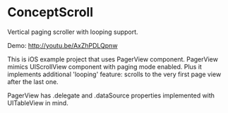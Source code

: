 ConceptScroll
=============

Vertical paging scroller with looping support.

Demo: http://youtu.be/AxZhPDLQpnw


This is iOS example project that uses PagerView component.
PagerView mimics UIScrollView component with paging mode enabled.
Plus it implements additional 'looping' feature: scrolls to the very first page view after the last one.

PagerView has .delegate and .dataSource properties implemented with UITableView in mind.